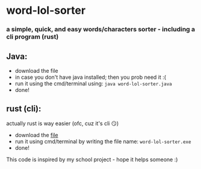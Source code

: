 # word-lol-sorter
### a simple, quick, and easy words/characters sorter - including a cli program (rust)

## Java:
  - download the file
  - in case you don't have java installed; then you prob need it :(
  - run it using the cmd/terminal using: `java word-lol-sorter.java`
  - done!


## rust (cli):
actually rust is way easier (ofc, cuz it's cli 😏)
  - download the [file](word-lol-sorter/target/debug/word-lol-sorter.exe)
  - run it using cmd/terminal by writing the file name: `word-lol-sorter.exe`
  - done!

This code is inspired by my school project - hope it helps someone :)

